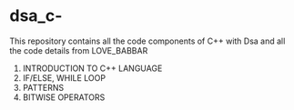 # dsa_c-

This repository contains all the code components of C++ with Dsa and all the code details from LOVE_BABBAR

1. INTRODUCTION TO C++ LANGUAGE
2. IF/ELSE, WHILE LOOP
3. PATTERNS
4. BITWISE OPERATORS
   
